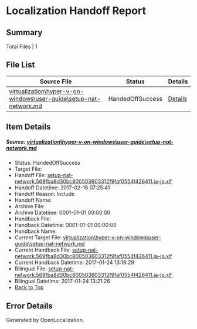 # <a name='report-top'></a> Localization Handoff Report

## Summary
 Total Files | 1

## File List
 Source File | Status | Details 
 ----------- | ------ | ------- 
 [virtualization\hyper-v-on-windows\user-guide\setup-nat-network.md](https://github.com/Microsoft/Virtualization-Documentation-Private/blob/57c69e8d19a9b87e230b760eb86b7b6b701ff983/virtualization/hyper-v-on-windows/user-guide/setup-nat-network.md) | HandedOffSuccess | [Details](#235d804310cac38a4628bc2d931371d390e2d991226)

## Item Details
##### <a name='235d804310cac38a4628bc2d931371d390e2d991226'></a> Source: [virtualization\hyper-v-on-windows\user-guide\setup-nat-network.md](https://github.com/Microsoft/Virtualization-Documentation-Private/blob/57c69e8d19a9b87e230b760eb86b7b6b701ff983/virtualization/hyper-v-on-windows/user-guide/setup-nat-network.md)
* Status: HandedOffSuccess
* Target File: 
* Handoff File: [setup-nat-network.569fba8d30bc800503603312f9faf0554f426411.ja-jp.xlf](https://github.com/Microsoft/Virtualization-Documentation-Private.handoff/blob/b5fa1038a874bc1bc8f094f596298aaaa1bfd402/ol-handoff/Microsoft/Virtualization-Documentation-Private.ja-jp/live/setup-nat-network.569fba8d30bc800503603312f9faf0554f426411.ja-jp.xlf)
* Handoff Datetime: 2017-02-16 07:25:41
* Handoff Reason: Include
* Handoff Name: 
* Archive File: 
* Archive Datetime: 0001-01-01 00:00:00
* Handback File: 
* Handback Datetime: 0001-01-01 00:00:00
* Handback Name: 
* Current Target File: [virtualization\hyper-v-on-windows\user-guide\setup-nat-network.md](https://github.com/Microsoft/Virtualization-Documentation-Private.ja-jp/blob/1e3bd54d4b6fd9d049c406af9f4cd6a45f42dda7/virtualization/hyper-v-on-windows/user-guide/setup-nat-network.md)
* Current Handback File: [setup-nat-network.569fba8d30bc800503603312f9faf0554f426411.ja-jp.xlf](https://github.com/Microsoft/Virtualization-Documentation-Private.handback/blob/8063c3e1030aaad7d80115fac104c95cc716dbfd/ol-handback/Microsoft/Virtualization-Documentation-Private.ja-jp/live/setup-nat-network.569fba8d30bc800503603312f9faf0554f426411.ja-jp.xlf)
* Current Handback Datetime: 2017-01-24 13:18:29
* Bilingual File: [setup-nat-network.569fba8d30bc800503603312f9faf0554f426411.ja-jp.xlf](https://github.com/Microsoft/Virtualization-Documentation-Private.handback/blob/8063c3e1030aaad7d80115fac104c95cc716dbfd/ol-handback/Microsoft/Virtualization-Documentation-Private.ja-jp/live/setup-nat-network.569fba8d30bc800503603312f9faf0554f426411.ja-jp.xlf)
* Bilingual Datetime: 2017-01-24 13:21:26
* [Back to Top](#report-top)


## Error Details

Generated by OpenLocalization.

